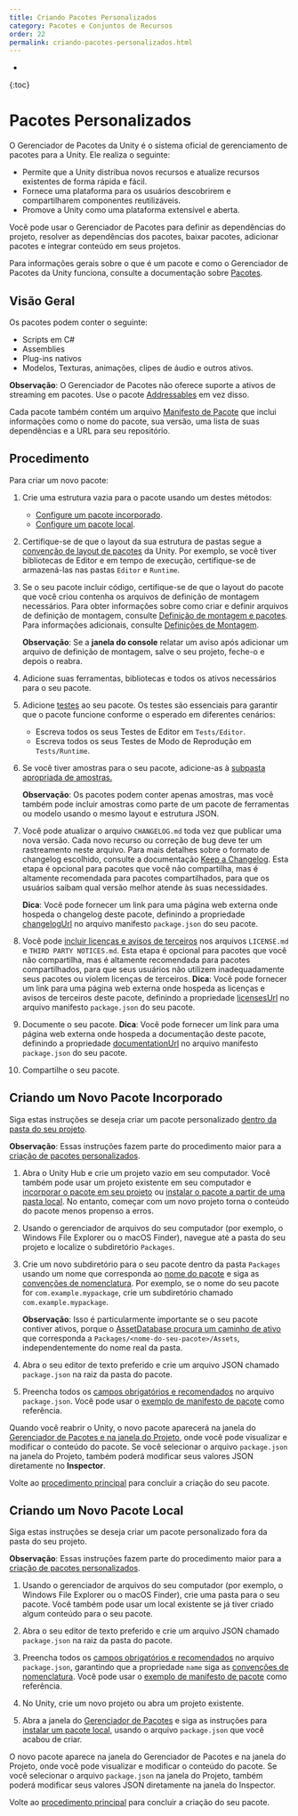 ```yaml
---
title: Criando Pacotes Personalizados
category: Pacotes e Conjuntos de Recursos
order: 22
permalink: criando-pacotes-personalizados.html
---
```


* 
{:toc}

# Pacotes Personalizados

O Gerenciador de Pacotes da Unity é o sistema oficial de gerenciamento de pacotes para a Unity. Ele realiza o seguinte:

* Permite que a Unity distribua novos recursos e atualize recursos existentes de forma rápida e fácil.
* Fornece uma plataforma para os usuários descobrirem e compartilharem componentes reutilizáveis.
* Promove a Unity como uma plataforma extensível e aberta.

Você pode usar o Gerenciador de Pacotes para definir as dependências do projeto, resolver as dependências dos pacotes, baixar pacotes, adicionar pacotes e integrar conteúdo em seus projetos.

Para informações gerais sobre o que é um pacote e como o Gerenciador de Pacotes da Unity funciona, consulte a documentação sobre [Pacotes]().

## Visão Geral

Os pacotes podem conter o seguinte:

* Scripts em C#
* Assemblies
* Plug-ins nativos
* Modelos, Texturas, animações, clipes de áudio e outros ativos.

**Observação**: O Gerenciador de Pacotes não oferece suporte a ativos de streaming em pacotes. Use o pacote [Addressables]() em vez disso.

Cada pacote também contém um arquivo [Manifesto de Pacote]() que inclui informações como o nome do pacote, sua versão, uma lista de suas dependências e a URL para seu repositório.

## Procedimento

Para criar um novo pacote:

1. Crie uma estrutura vazia para o pacote usando um destes métodos:

    * [Configure um pacote incorporado]().
    * [Configure um pacote local]().

2. Certifique-se de que o layout da sua estrutura de pastas segue a [convenção de layout de pacotes]() da Unity. Por exemplo, se você tiver bibliotecas de Editor e em tempo de execução, certifique-se de armazená-las nas pastas `Editor` e `Runtime`.

3. Se o seu pacote incluir código, certifique-se de que o layout do pacote que você criou contenha os arquivos de definição de montagem necessários. Para obter informações sobre como criar e definir arquivos de definição de montagem, consulte [Definição de montagem e pacotes](). Para informações adicionais, consulte [Definições de Montagem]().

    **Observação**: Se a **janela do console** relatar um aviso após adicionar um arquivo de definição de montagem, salve o seu projeto, feche-o e depois o reabra.

4. Adicione suas ferramentas, bibliotecas e todos os ativos necessários para o seu pacote.

5. Adicione [testes]() ao seu pacote. Os testes são essenciais para garantir que o pacote funcione conforme o esperado em diferentes cenários:

    * Escreva todos os seus Testes de Editor em `Tests/Editor`.
    * Escreva todos os seus Testes de Modo de Reprodução em `Tests/Runtime`.

6. Se você tiver amostras para o seu pacote, adicione-as à [subpasta apropriada de amostras.]()

    **Observação**: Os pacotes podem conter apenas amostras, mas você também pode incluir amostras como parte de um pacote de ferramentas ou modelo usando o mesmo layout e estrutura JSON.

7. Você pode atualizar o arquivo `CHANGELOG.md` toda vez que publicar uma nova versão. Cada novo recurso ou correção de bug deve ter um rastreamento neste arquivo. Para mais detalhes sobre o formato de changelog escolhido, consulte a documentação [Keep a Changelog](). Esta etapa é opcional para pacotes que você não compartilha, mas é altamente recomendada para pacotes compartilhados, para que os usuários saibam qual versão melhor atende às suas necessidades.

    **Dica**: Você pode fornecer um link para uma página web externa onde hospeda o changelog deste pacote, definindo a propriedade [changelogUrl]() no arquivo manifesto `package.json` do seu pacote.

8. Você pode [incluir licenças e avisos de terceiros]() nos arquivos `LICENSE.md` e `THIRD PARTY NOTICES.md`. Esta etapa é opcional para pacotes que você não compartilha, mas é altamente recomendada para pacotes compartilhados, para que seus usuários não utilizem inadequadamente seus pacotes ou violem licenças de terceiros.
    **Dica**: Você pode fornecer um link para uma página web externa onde hospeda as licenças e avisos de terceiros deste pacote, definindo a propriedade [licensesUrl]() no arquivo manifesto `package.json` do seu pacote.

9. Documente o seu pacote.
    **Dica**: Você pode fornecer um link para uma página web externa onde hospeda a documentação deste pacote, definindo a propriedade [documentationUrl]() no arquivo manifesto `package.json` do seu pacote.

10. Compartilhe o seu pacote.

## Criando um Novo Pacote Incorporado

Siga estas instruções se deseja criar um pacote personalizado [dentro da pasta do seu projeto]().

**Observação**: Essas instruções fazem parte do procedimento maior para a [criação de pacotes personalizados]().

1. Abra o Unity Hub e crie um projeto vazio em seu computador. Você também pode usar um projeto existente em seu computador e [incorporar o pacote em seu projeto]() ou [instalar o pacote a partir de uma pasta local](). No entanto, começar com um novo projeto torna o conteúdo do pacote menos propenso a erros.

2. Usando o gerenciador de arquivos do seu computador (por exemplo, o Windows File Explorer ou o macOS Finder), navegue até a pasta do seu projeto e localize o subdiretório `Packages`.

3. Crie um novo subdiretório para o seu pacote dentro da pasta `Packages` usando um nome que corresponda ao [nome do pacote]() e siga as [convenções de nomenclatura](). Por exemplo, se o nome do seu pacote for `com.example.mypackage`, crie um subdiretório chamado `com.example.mypackage`.

    **Observação**: Isso é particularmente importante se o seu pacote contiver ativos, porque o [AssetDatabase procura um caminho de ativo]() que corresponda a `Packages/<nome-do-seu-pacote>/Assets`, independentemente do nome real da pasta.

4. Abra o seu editor de texto preferido e crie um arquivo JSON chamado `package.json` na raiz da pasta do pacote.

5. Preencha todos os [campos obrigatórios e recomendados]() no arquivo `package.json`. Você pode usar o [exemplo de manifesto de pacote]() como referência.

Quando você reabrir o Unity, o novo pacote aparecerá na janela do [Gerenciador de Pacotes e na janela do Projeto](), onde você pode visualizar e modificar o conteúdo do pacote. Se você selecionar o arquivo `package.json` na janela do Projeto, também poderá modificar seus valores JSON diretamente no **Inspector**.

Volte ao [procedimento principal]() para concluir a criação do seu pacote.  

## Criando um Novo Pacote Local

Siga estas instruções se deseja criar um pacote personalizado fora da pasta do seu projeto.

**Observação**: Essas instruções fazem parte do procedimento maior para a [criação de pacotes personalizados]().

1. Usando o gerenciador de arquivos do seu computador (por exemplo, o Windows File Explorer ou o macOS Finder), crie uma pasta para o seu pacote. Você também pode usar um local existente se já tiver criado algum conteúdo para o seu pacote.

2. Abra o seu editor de texto preferido e crie um arquivo JSON chamado `package.json` na raiz da pasta do pacote.

3. Preencha todos os [campos obrigatórios e recomendados]() no arquivo `package.json`, garantindo que a propriedade `name` siga as [convenções de nomenclatura](). Você pode usar o [exemplo de manifesto de pacote]() como referência.

4. No Unity, crie um novo projeto ou abra um projeto existente.

5. Abra a janela do [Gerenciador de Pacotes]() e siga as instruções para [instalar um pacote local](), usando o arquivo `package.json` que você acabou de criar.

O novo pacote aparece na janela do Gerenciador de Pacotes e na janela do Projeto, onde você pode visualizar e modificar o conteúdo do pacote. Se você selecionar o arquivo `package.json` na janela do Projeto, também poderá modificar seus valores JSON diretamente na janela do Inspector.

Volte ao [procedimento principal]() para concluir a criação do seu pacote.
